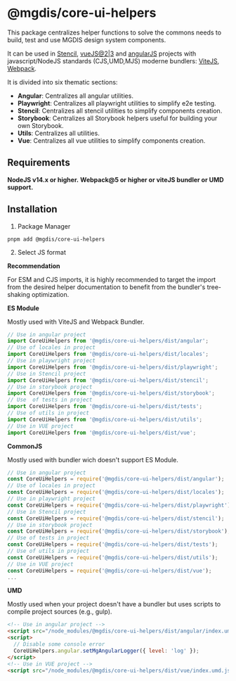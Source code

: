 # @mgdis/core-ui-helpers

This package centralizes helper functions to solve the commons needs to build, test and use MGDIS design system components.

It can be used in [Stencil](https://stenciljs.com/), [vueJS@2|3](https://vuejs.org/) and [angularJS](https://angularjs.org/) projects with javascript/NodeJS standards (CJS,UMD,MJS) moderne bundlers: [ViteJS](https://vitejs.fr/), [Webpack](https://webpack.js.org/).

It is divided into six thematic sections:

- **Angular**: Centralizes all angular utilities.
- **Playwright**: Centralizes all playwright utilities to simplify e2e testing.
- **Stencil**: Centralizes all stencil utilities to simplify components creation.
- **Storybook**: Centralizes all Storybook helpers useful for building your own Storybook.
- **Utils**: Centralizes all utilities.
- **Vue**: Centralizes all vue utilities to simplify components creation.

## Requirements

**NodeJS v14.x or higher.**
**Webpack@5 or higher or viteJS bundler or UMD support.**

## Installation

1. Package Manager

```shell
pnpm add @mgdis/core-ui-helpers
```

2. Select JS format

**Recommendation**

For ESM and CJS imports, it is highly recommended to target the import from the desired helper documentation to benefit from the bundler's tree-shaking optimization.

**ES Module**

Mostly used with ViteJS and Webpack Bundler.

```js
// Use in angular project
import CoreUiHelpers from '@mgdis/core-ui-helpers/dist/angular';
// Use of locales in project
import CoreUiHelpers from '@mgdis/core-ui-helpers/dist/locales';
// Use in playwright project
import CoreUiHelpers from '@mgdis/core-ui-helpers/dist/playwright';
// Use in Stencil project
import CoreUiHelpers from '@mgdis/core-ui-helpers/dist/stencil';
// Use in storybook project
import CoreUiHelpers from '@mgdis/core-ui-helpers/dist/storybook';
// Use  of tests in project
import CoreUiHelpers from '@mgdis/core-ui-helpers/dist/tests';
// Use of utils in project
import CoreUiHelpers from '@mgdis/core-ui-helpers/dist/utils';
// Use in VUE project
import CoreUiHelpers from '@mgdis/core-ui-helpers/dist/vue';
```

**CommonJS**

Mostly used with bundler wich doesn't support ES Module.

```js
// Use in angular project
const CoreUiHelpers = require('@mgdis/core-ui-helpers/dist/angular');
// Use of locales in project
const CoreUiHelpers = require('@mgdis/core-ui-helpers/dist/locales');
// Use in playwright project
const CoreUiHelpers = require('@mgdis/core-ui-helpers/dist/playwright');
// Use in Stencil project
const CoreUiHelpers = require('@mgdis/core-ui-helpers/dist/stencil');
// Use in storybook project
const CoreUiHelpers = require('@mgdis/core-ui-helpers/dist/storybook');
// Use of tests in project
const CoreUiHelpers = require('@mgdis/core-ui-helpers/dist/tests');
// Use of utils in project
const CoreUiHelpers = require('@mgdis/core-ui-helpers/dist/utils');
// Use in VUE project
const CoreUiHelpers = require('@mgdis/core-ui-helpers/dist/vue');
...
```

**UMD**

Mostly used when your project doesn't have a bundler but uses scripts to compile project sources (e.g., gulp).

```html
<!-- Use in angular project -->
<script src="/node_modules/@mgdis/core-ui-helpers/dist/angular/index.umd.js"></script>
<script>
  // Disable some console error
  CoreUiHelpers.angular.setMgAngularLogger({ level: 'log' });
</script>
<!-- Use in VUE project -->
<script src="/node_modules/@mgdis/core-ui-helpers/dist/vue/index.umd.js"></script>
```
